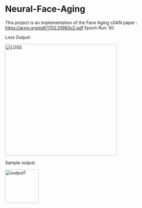 # Neural-Face-Aging

This project is an implementation of the Face Aging cGAN paper : https://arxiv.org/pdf/1702.01983v2.pdf
Epoch Run: 50

Loss Output: 


<img width="365" alt="LOSS" src="https://user-images.githubusercontent.com/92500255/227761746-6be37195-d288-4c9d-8489-81cad1f7732c.png">

Sample output:

<img width="109" alt="output1" src="https://user-images.githubusercontent.com/92500255/227761783-5cb52294-9b06-45af-a6c6-90ba072e91b9.png">
